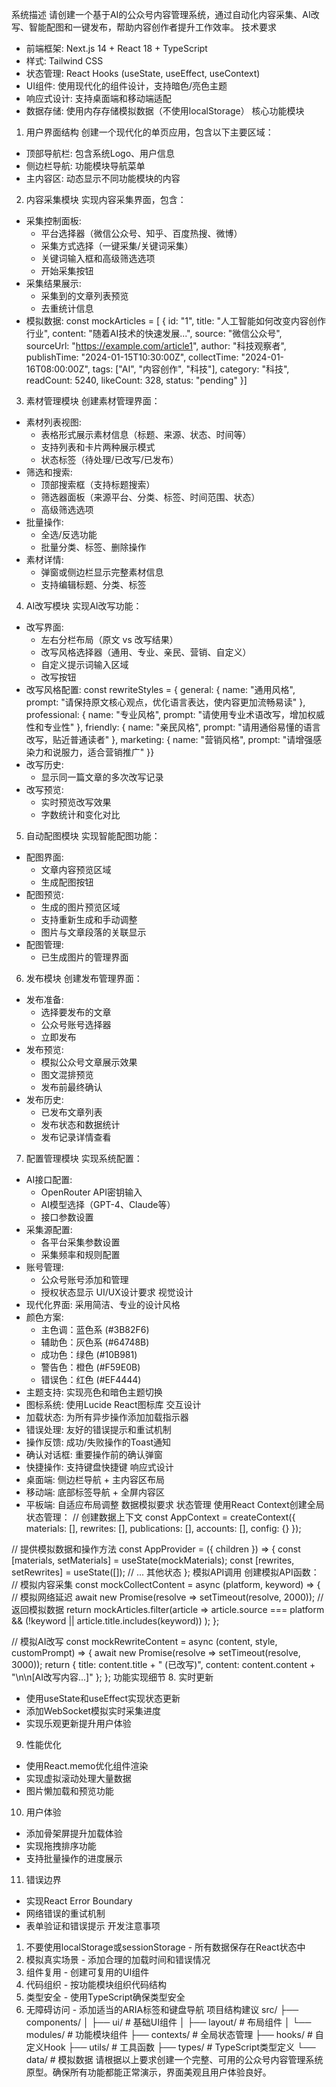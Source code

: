 系统描述
请创建一个基于AI的公众号内容管理系统，通过自动化内容采集、AI改写、智能配图和一键发布，帮助内容创作者提升工作效率。
技术要求
- 前端框架: Next.js 14 + React 18 + TypeScript
- 样式: Tailwind CSS
- 状态管理: React Hooks (useState, useEffect, useContext)
- UI组件: 使用现代化的组件设计，支持暗色/亮色主题
- 响应式设计: 支持桌面端和移动端适配
- 数据存储: 使用内存存储模拟数据（不使用localStorage）
核心功能模块
1. 用户界面结构
创建一个现代化的单页应用，包含以下主要区域：
- 顶部导航栏: 包含系统Logo、用户信息
- 侧边栏导航: 功能模块导航菜单
- 主内容区: 动态显示不同功能模块的内容
2. 内容采集模块
实现内容采集界面，包含：
- 采集控制面板: 
  - 平台选择器（微信公众号、知乎、百度热搜、微博）
  - 采集方式选择（一键采集/关键词采集）
  - 关键词输入框和高级筛选选项
  - 开始采集按钮
- 采集结果展示: 
  - 采集到的文章列表预览
  - 去重统计信息
- 模拟数据: 
const mockArticles = [  {    id: "1",    title: "人工智能如何改变内容创作行业",    content: "随着AI技术的快速发展...",    source: "微信公众号",    sourceUrl: "https://example.com/article1",    author: "科技观察者",    publishTime: "2024-01-15T10:30:00Z",    collectTime: "2024-01-16T08:00:00Z",    tags: ["AI", "内容创作", "科技"],    category: "科技",    readCount: 5240,    likeCount: 328,    status: "pending"  }]
3. 素材管理模块
创建素材管理界面：
- 素材列表视图: 
  - 表格形式展示素材信息（标题、来源、状态、时间等）
  - 支持列表和卡片两种展示模式
  - 状态标签（待处理/已改写/已发布）
- 筛选和搜索: 
  - 顶部搜索框（支持标题搜索）
  - 筛选器面板（来源平台、分类、标签、时间范围、状态）
  - 高级筛选选项
- 批量操作: 
  - 全选/反选功能
  - 批量分类、标签、删除操作
- 素材详情: 
  - 弹窗或侧边栏显示完整素材信息
  - 支持编辑标题、分类、标签
4. AI改写模块
实现AI改写功能：
- 改写界面: 
  - 左右分栏布局（原文 vs 改写结果）
  - 改写风格选择器（通用、专业、亲民、营销、自定义）
  - 自定义提示词输入区域
  - 改写按钮
- 改写风格配置: 
const rewriteStyles = {  general: {     name: "通用风格",     prompt: "请保持原文核心观点，优化语言表达，使内容更加流畅易读"   },  professional: {     name: "专业风格",     prompt: "请使用专业术语改写，增加权威性和专业性"   },  friendly: {     name: "亲民风格",     prompt: "请用通俗易懂的语言改写，贴近普通读者"   },  marketing: {     name: "营销风格",     prompt: "请增强感染力和说服力，适合营销推广"   }}
- 改写历史: 
  - 显示同一篇文章的多次改写记录
- 改写预览: 
  - 实时预览改写效果
  - 字数统计和变化对比
5. 自动配图模块
实现智能配图功能：
- 配图界面: 
  - 文章内容预览区域
  - 生成配图按钮
- 配图预览: 
  - 生成的图片预览区域
  - 支持重新生成和手动调整
  - 图片与文章段落的关联显示
- 配图管理: 
  - 已生成图片的管理界面
6. 发布模块
创建发布管理界面：
- 发布准备: 
  - 选择要发布的文章
  - 公众号账号选择器
  - 立即发布
- 发布预览: 
  - 模拟公众号文章展示效果
  - 图文混排预览
  - 发布前最终确认
- 发布历史: 
  - 已发布文章列表
  - 发布状态和数据统计
  - 发布记录详情查看
7. 配置管理模块
实现系统配置：
- AI接口配置: 
  - OpenRouter API密钥输入
  - AI模型选择（GPT-4、Claude等）
  - 接口参数设置
- 采集源配置: 
  - 各平台采集参数设置
  - 采集频率和规则配置
- 账号管理: 
  - 公众号账号添加和管理
  - 授权状态显示
UI/UX设计要求
视觉设计
- 现代化界面: 采用简洁、专业的设计风格
- 颜色方案: 
  - 主色调：蓝色系 (#3B82F6)
  - 辅助色：灰色系 (#64748B)
  - 成功色：绿色 (#10B981)
  - 警告色：橙色 (#F59E0B)
  - 错误色：红色 (#EF4444)
- 主题支持: 实现亮色和暗色主题切换
- 图标系统: 使用Lucide React图标库
交互设计
- 加载状态: 为所有异步操作添加加载指示器
- 错误处理: 友好的错误提示和重试机制
- 操作反馈: 成功/失败操作的Toast通知
- 确认对话框: 重要操作前的确认弹窗
- 快捷操作: 支持键盘快捷键
响应式设计
- 桌面端: 侧边栏导航 + 主内容区布局
- 移动端: 底部标签导航 + 全屏内容区
- 平板端: 自适应布局调整
数据模拟要求
状态管理
使用React Context创建全局状态管理：
// 创建数据上下文
const AppContext = createContext({
  materials: [],
  rewrites: [],
  publications: [],
  accounts: [],
  config: {}
});

// 提供模拟数据和操作方法
const AppProvider = ({ children }) => {
  const [materials, setMaterials] = useState(mockMaterials);
  const [rewrites, setRewrites] = useState([]);
  // ... 其他状态
};
模拟API调用
创建模拟API函数：
// 模拟内容采集
const mockCollectContent = async (platform, keyword) => {
  // 模拟网络延迟
  await new Promise(resolve => setTimeout(resolve, 2000));
  // 返回模拟数据
  return mockArticles.filter(article => 
    article.source === platform && 
    (!keyword || article.title.includes(keyword))
  );
};

// 模拟AI改写
const mockRewriteContent = async (content, style, customPrompt) => {
  await new Promise(resolve => setTimeout(resolve, 3000));
  return {
    title: content.title + " (已改写)",
    content: content.content + "\n\n[AI改写内容...]"
  };
};
功能实现细节
8. 实时更新
- 使用useState和useEffect实现状态更新
- 添加WebSocket模拟实时采集进度
- 实现乐观更新提升用户体验
9. 性能优化
- 使用React.memo优化组件渲染
- 实现虚拟滚动处理大量数据
- 图片懒加载和预览功能
10. 用户体验
- 添加骨架屏提升加载体验
- 实现拖拽排序功能
- 支持批量操作的进度展示
11. 错误边界
- 实现React Error Boundary
- 网络错误的重试机制
- 表单验证和错误提示
开发注意事项
1. 不要使用localStorage或sessionStorage - 所有数据保存在React状态中
2. 模拟真实场景 - 添加合理的加载时间和错误情况
3. 组件复用 - 创建可复用的UI组件
4. 代码组织 - 按功能模块组织代码结构
5. 类型安全 - 使用TypeScript确保类型安全
6. 无障碍访问 - 添加适当的ARIA标签和键盘导航
项目结构建议
src/
├── components/
│   ├── ui/           # 基础UI组件
│   ├── layout/       # 布局组件
│   └── modules/      # 功能模块组件
├── contexts/         # 全局状态管理
├── hooks/           # 自定义Hook
├── utils/           # 工具函数
├── types/           # TypeScript类型定义
└── data/            # 模拟数据
请根据以上要求创建一个完整、可用的公众号内容管理系统原型。确保所有功能都能正常演示，界面美观且用户体验良好。
